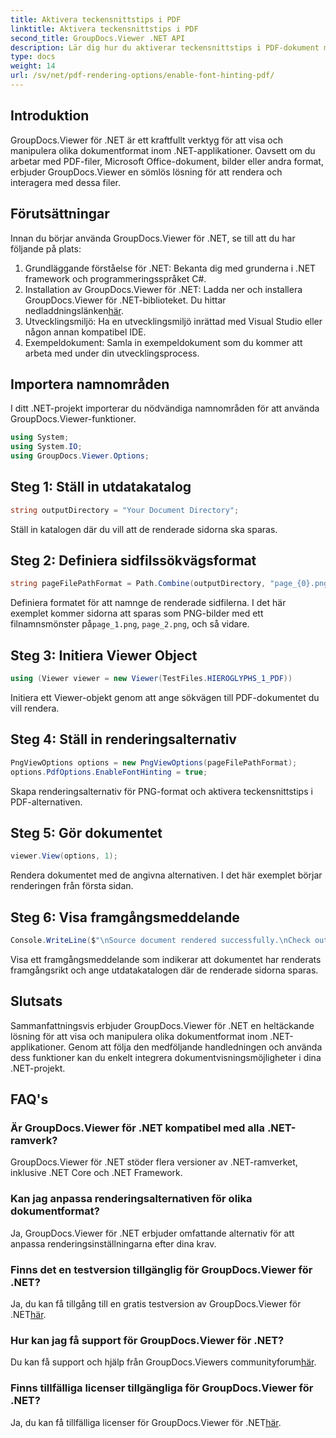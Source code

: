 ```yaml
---
title: Aktivera teckensnittstips i PDF
linktitle: Aktivera teckensnittstips i PDF
second_title: GroupDocs.Viewer .NET API
description: Lär dig hur du aktiverar teckensnittstips i PDF-dokument med GroupDocs.Viewer för .NET. Följ vår steg-för-steg handledning för sömlös integration.
type: docs
weight: 14
url: /sv/net/pdf-rendering-options/enable-font-hinting-pdf/
---
```

## Introduktion
GroupDocs.Viewer för .NET är ett kraftfullt verktyg för att visa och manipulera olika dokumentformat inom .NET-applikationer. Oavsett om du arbetar med PDF-filer, Microsoft Office-dokument, bilder eller andra format, erbjuder GroupDocs.Viewer en sömlös lösning för att rendera och interagera med dessa filer.
## Förutsättningar
Innan du börjar använda GroupDocs.Viewer för .NET, se till att du har följande på plats:
1. Grundläggande förståelse för .NET: Bekanta dig med grunderna i .NET framework och programmeringsspråket C#.
2.  Installation av GroupDocs.Viewer för .NET: Ladda ner och installera GroupDocs.Viewer för .NET-biblioteket. Du hittar nedladdningslänken[här](https://releases.groupdocs.com/viewer/net/).
3. Utvecklingsmiljö: Ha en utvecklingsmiljö inrättad med Visual Studio eller någon annan kompatibel IDE.
4. Exempeldokument: Samla in exempeldokument som du kommer att arbeta med under din utvecklingsprocess.

## Importera namnområden
I ditt .NET-projekt importerar du nödvändiga namnområden för att använda GroupDocs.Viewer-funktioner.

```csharp
using System;
using System.IO;
using GroupDocs.Viewer.Options;
```
## Steg 1: Ställ in utdatakatalog
```csharp
string outputDirectory = "Your Document Directory";
```
Ställ in katalogen där du vill att de renderade sidorna ska sparas.
## Steg 2: Definiera sidfilssökvägsformat
```csharp
string pageFilePathFormat = Path.Combine(outputDirectory, "page_{0}.png");
```
 Definiera formatet för att namnge de renderade sidfilerna. I det här exemplet kommer sidorna att sparas som PNG-bilder med ett filnamnsmönster på`page_1.png`, `page_2.png`, och så vidare.
## Steg 3: Initiera Viewer Object
```csharp
using (Viewer viewer = new Viewer(TestFiles.HIEROGLYPHS_1_PDF))
```
Initiera ett Viewer-objekt genom att ange sökvägen till PDF-dokumentet du vill rendera.
## Steg 4: Ställ in renderingsalternativ
```csharp
PngViewOptions options = new PngViewOptions(pageFilePathFormat);
options.PdfOptions.EnableFontHinting = true;
```
Skapa renderingsalternativ för PNG-format och aktivera teckensnittstips i PDF-alternativen.
## Steg 5: Gör dokumentet
```csharp
viewer.View(options, 1);
```
Rendera dokumentet med de angivna alternativen. I det här exemplet börjar renderingen från första sidan.
## Steg 6: Visa framgångsmeddelande
```csharp
Console.WriteLine($"\nSource document rendered successfully.\nCheck output in {outputDirectory}.");
```
Visa ett framgångsmeddelande som indikerar att dokumentet har renderats framgångsrikt och ange utdatakatalogen där de renderade sidorna sparas.

## Slutsats
Sammanfattningsvis erbjuder GroupDocs.Viewer för .NET en heltäckande lösning för att visa och manipulera olika dokumentformat inom .NET-applikationer. Genom att följa den medföljande handledningen och använda dess funktioner kan du enkelt integrera dokumentvisningsmöjligheter i dina .NET-projekt.
## FAQ's
### Är GroupDocs.Viewer för .NET kompatibel med alla .NET-ramverk?
GroupDocs.Viewer för .NET stöder flera versioner av .NET-ramverket, inklusive .NET Core och .NET Framework.
### Kan jag anpassa renderingsalternativen för olika dokumentformat?
Ja, GroupDocs.Viewer för .NET erbjuder omfattande alternativ för att anpassa renderingsinställningarna efter dina krav.
### Finns det en testversion tillgänglig för GroupDocs.Viewer för .NET?
 Ja, du kan få tillgång till en gratis testversion av GroupDocs.Viewer för .NET[här](https://releases.groupdocs.com/).
### Hur kan jag få support för GroupDocs.Viewer för .NET?
 Du kan få support och hjälp från GroupDocs.Viewers communityforum[här](https://forum.groupdocs.com/c/viewer/9).
### Finns tillfälliga licenser tillgängliga för GroupDocs.Viewer för .NET?
 Ja, du kan få tillfälliga licenser för GroupDocs.Viewer för .NET[här](https://purchase.groupdocs.com/temporary-license/).
